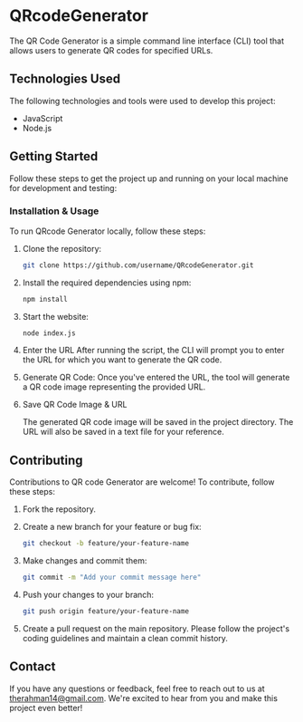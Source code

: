 # QRcodeGenerator

The QR Code Generator is a simple command line interface (CLI) tool that allows users to generate QR codes for specified URLs.

## Technologies Used

The following technologies and tools were used to develop this project:

- JavaScript
- Node.js

## Getting Started

Follow these steps to get the project up and running on your local machine for development and testing:

### Installation & Usage

To run QRcode Generator locally, follow these steps:

1. Clone the repository:

   ```bash
   git clone https://github.com/username/QRcodeGenerator.git
   ```

2. Install the required dependencies using npm:

   ```bash
   npm install
   ```

3. Start the website:

   ```bash
   node index.js
   ```

4. Enter the URL
   After running the script, the CLI will prompt you to enter the URL for which you want to generate the QR code.

5. Generate QR Code:
   Once you've entered the URL, the tool will generate a QR code image representing the provided URL.

6. Save QR Code Image & URL

   The generated QR code image will be saved in the project directory. The URL will also be saved in a text file for your reference.

## Contributing

Contributions to QR code Generator are welcome! To contribute, follow these steps:

1. Fork the repository.
2. Create a new branch for your feature or bug fix:

   ```bash
   git checkout -b feature/your-feature-name
   ```

3. Make changes and commit them:

   ```bash
   git commit -m "Add your commit message here"
   ```

4. Push your changes to your branch:

   ```bash
   git push origin feature/your-feature-name
   ```

5. Create a pull request on the main repository. Please follow the project's coding guidelines and maintain a clean commit history.

## Contact

If you have any questions or feedback, feel free to reach out to us at therahman14@gmail.com. We're excited to hear from you and make this project even better!
